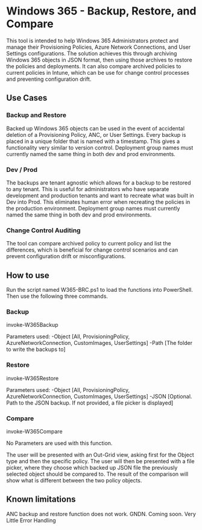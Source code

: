 # Windows 365 - Backup, Restore, and Compare

This tool is intended to help Windows 365 Administrators protect and manage their Provisioning Policies, Azure Network Connections, and User Settings configurations. The solution achieves this through archiving Windows 365 objects in JSON format, then using those archives to restore the policies and deployments. It can also compare archived policies to current policies in Intune, which can be use for change control processes and preventing configuration drift.

## Use Cases

### Backup and Restore
Backed up Windows 365 objects can be used in the event of accidental deletion of a Provisioning Policy, ANC, or User Settings. Every backup is placed in a unique folder that is named with a timestamp. This gives a functionality very similar to version control. Deployment group names must currently named the same thing in both dev and prod environments.

### Dev / Prod 
The backups are tenant agnostic which allows for a backup to be restored to any tenant. This is useful for administrators who have separate development and production tenants and want to recreate what was built in Dev into Prod. This eliminates human error when recreating the policies in the production environment. Deployment group names must currently named the same thing in both dev and prod environments.

### Change Control Auditing
The tool can compare archived policy to current policy and list the differences, which is beneficial for change control scenarios and can prevent configuration drift or misconfigurations.

## How to use

Run the script named W365-BRC.ps1 to load the functions into PowerShell. Then use the following three commands.

### Backup

invoke-W365Backup

Parameters used:
-Object [All, ProvisioningPolicy, AzureNetworkConnection, CustomImages, UserSettings]
-Path [The folder to write the backups to]

### Restore

invoke-W365Restore

Parameters used:
-Object [All, ProvisioningPolicy, AzureNetworkConnection, CustomImages, UserSettings]
-JSON [Optional. Path to the JSON backup. If not provided, a file picker is displayed]

### Compare

invoke-W365Compare

No Parameters are used with this function.

The user will be presented with an Out-Grid view, asking first for the Object type and then the specific policy. The user will then be presented with a file picker, where they choose which backed up JSON file the previously selected object should be compared to. The result of the comparison will show what is different between the two policy objects.

## Known limitations
ANC backup and restore function does not work. GNDN. Coming soon.
Very Little Error Handling
